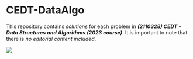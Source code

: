 # CEDT-DataAlgo
This repository contains _solutions_ for each problem in **_(2110328) CEDT - Data Structures and Algorithms (2023 course)_**. It is important to note that there is _no editorial content included_.

![]([https://media.tenor.com/CrWHpzxIZYEAAAAC/cat-typing-gif.gif](https://media.tenor.com/1krqm3cd8OMAAAAC/divide-and-conquer-computer.gif)https://media.tenor.com/1krqm3cd8OMAAAAC/divide-and-conquer-computer.gif)
